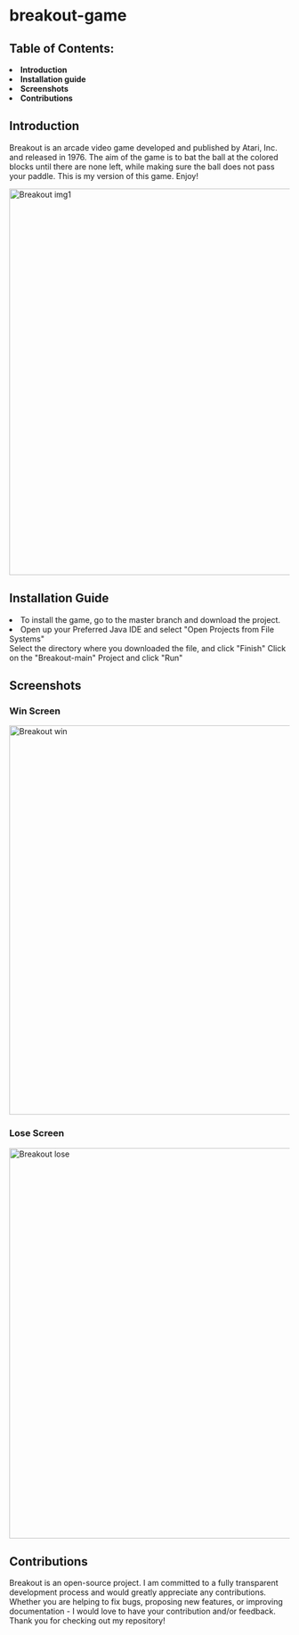 # breakout-game

## Table of Contents: 
<li><b> Introduction </b></li>
<li><b> Installation guide </b> </li>
<li><b> Screenshots </b></li>
<li><b> Contributions </b></li>

## Introduction
Breakout is an arcade video game developed and published by Atari, Inc. and released in 1976. The aim of the game is to bat the ball at the colored blocks until there are none left, while making sure the ball does not pass your paddle. This is my version of this game. Enjoy!

<img width="694" alt="Breakout img1" src="https://github.com/ognimoddd/breakout-game/assets/77591203/59a0dcc8-c4c5-43be-88f0-56f2f7b1bc76">
  
## Installation Guide
  <li> To install the game, go to the master branch and download the project. </li>
  <li> Open up your Preferred Java IDE and select "Open Projects from File Systems" </li>
  </li> Select the directory where you downloaded the file, and click "Finish" </li>
  </li> Click on the "Breakout-main" Project and click "Run"
  
## Screenshots

### Win Screen
<img width="699" alt="Breakout win" src="https://github.com/ognimoddd/breakout-game/assets/77591203/125cd3be-6e73-45b8-a57a-312239aea09a">

### Lose Screen
<img width="701" alt="Breakout lose" src="https://github.com/ognimoddd/breakout-game/assets/77591203/e720208e-e608-4521-8731-7879b2104938">

    
    
    
    
    
## Contributions

Breakout is an open-source project. I am committed to a fully transparent development process and would greatly appreciate any contributions. Whether you are helping to fix bugs, proposing new features, or improving documentation - I would love to have your contribution and/or feedback. Thank you for checking out my repository!
